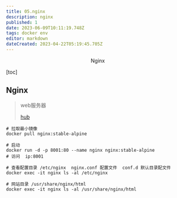 ```yaml
---
title: 05.nginx
description: nginx
published: 1
date: 2023-06-09T10:11:19.748Z
tags: docker env
editor: markdown
dateCreated: 2023-04-22T05:19:45.705Z
---
```


<center>Nginx</center>





[toc]





## Nginx

> web服务器
>
> [hub](https://hub.docker.com/)



```shell
# 拉取最小镜像
docker pull nginx:stable-alpine

# 启动
docker run -d -p 8001:80 --name nginx nginx:stable-alpine
# 访问  ip:8001

# 查看配置目录 /etc/nginx  nginx.conf 配置文件  conf.d 默认目录配文件
docker exec -it nginx ls -al /etc/nginx

# 网站目录 /usr/share/nginx/html
docker exec -it nginx ls -al /usr/share/nginx/html
```

